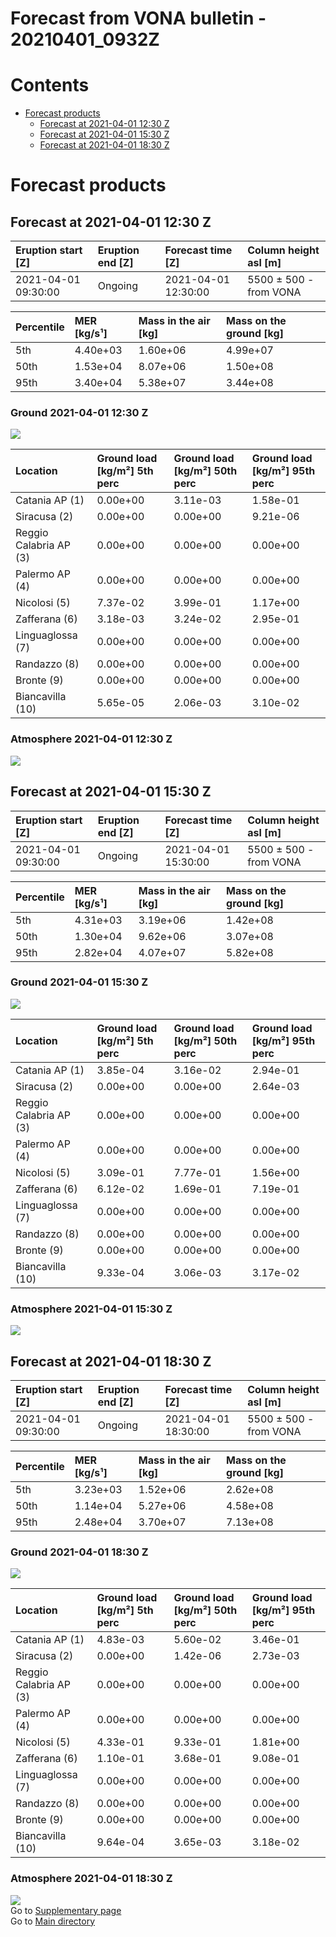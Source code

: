 
Forecast from VONA bulletin - 20210401_0932Z
============================================

Contents
========

* [Forecast products](#forecast-products)
	* [Forecast at 2021-04-01 12:30 Z](#forecast-at-2021-04-01-1230-z)
	* [Forecast at 2021-04-01 15:30 Z](#forecast-at-2021-04-01-1530-z)
	* [Forecast at 2021-04-01 18:30 Z](#forecast-at-2021-04-01-1830-z)

# Forecast products

## Forecast at 2021-04-01 12:30 Z
  

|Eruption start [Z]|Eruption end [Z]|Forecast time [Z]|Column height asl [m]|
| :--- | :--- | :--- | :--- |
|2021-04-01 09:30:00|Ongoing|2021-04-01 12:30:00|5500 ± 500 - from VONA|
  
  

|Percentile|MER [kg/s¹]|Mass in the air [kg]|Mass on the ground [kg]|
| :--- | :--- | :--- | :--- |
|5th|4.40e+03|1.60e+06|4.99e+07|
|50th|1.53e+04|8.07e+06|1.50e+08|
|95th|3.40e+04|5.38e+07|3.44e+08|
  

### Ground 2021-04-01 12:30 Z
  
![](./figures/probability_grd_2021_04_01_1230_scenario_1.png)  
  
  
  
  
  
  
  
  
  

|Location|Ground load [kg/m²] 5th perc|Ground load [kg/m²] 50th perc|Ground load [kg/m²] 95th perc|
| :--- | :--- | :--- | :--- |
|Catania AP (1)|0.00e+00|3.11e-03|1.58e-01|
|Siracusa (2)|0.00e+00|0.00e+00|9.21e-06|
|Reggio Calabria AP (3)|0.00e+00|0.00e+00|0.00e+00|
|Palermo AP (4)|0.00e+00|0.00e+00|0.00e+00|
|Nicolosi (5)|7.37e-02|3.99e-01|1.17e+00|
|Zafferana (6)|3.18e-03|3.24e-02|2.95e-01|
|Linguaglossa (7)|0.00e+00|0.00e+00|0.00e+00|
|Randazzo (8)|0.00e+00|0.00e+00|0.00e+00|
|Bronte (9)|0.00e+00|0.00e+00|0.00e+00|
|Biancavilla (10)|5.65e-05|2.06e-03|3.10e-02|
  

### Atmosphere 2021-04-01 12:30 Z
  
![](./figures/probability_air_2021_04_01_1230_scenario_1_conclev_1.png)
## Forecast at 2021-04-01 15:30 Z
  

|Eruption start [Z]|Eruption end [Z]|Forecast time [Z]|Column height asl [m]|
| :--- | :--- | :--- | :--- |
|2021-04-01 09:30:00|Ongoing|2021-04-01 15:30:00|5500 ± 500 - from VONA|
  
  

|Percentile|MER [kg/s¹]|Mass in the air [kg]|Mass on the ground [kg]|
| :--- | :--- | :--- | :--- |
|5th|4.31e+03|3.19e+06|1.42e+08|
|50th|1.30e+04|9.62e+06|3.07e+08|
|95th|2.82e+04|4.07e+07|5.82e+08|
  

### Ground 2021-04-01 15:30 Z
  
![](./figures/probability_grd_2021_04_01_1530_scenario_1.png)  
  
  
  
  
  
  
  
  
  

|Location|Ground load [kg/m²] 5th perc|Ground load [kg/m²] 50th perc|Ground load [kg/m²] 95th perc|
| :--- | :--- | :--- | :--- |
|Catania AP (1)|3.85e-04|3.16e-02|2.94e-01|
|Siracusa (2)|0.00e+00|0.00e+00|2.64e-03|
|Reggio Calabria AP (3)|0.00e+00|0.00e+00|0.00e+00|
|Palermo AP (4)|0.00e+00|0.00e+00|0.00e+00|
|Nicolosi (5)|3.09e-01|7.77e-01|1.56e+00|
|Zafferana (6)|6.12e-02|1.69e-01|7.19e-01|
|Linguaglossa (7)|0.00e+00|0.00e+00|0.00e+00|
|Randazzo (8)|0.00e+00|0.00e+00|0.00e+00|
|Bronte (9)|0.00e+00|0.00e+00|0.00e+00|
|Biancavilla (10)|9.33e-04|3.06e-03|3.17e-02|
  

### Atmosphere 2021-04-01 15:30 Z
  
![](./figures/probability_air_2021_04_01_1530_scenario_1_conclev_1.png)
## Forecast at 2021-04-01 18:30 Z
  

|Eruption start [Z]|Eruption end [Z]|Forecast time [Z]|Column height asl [m]|
| :--- | :--- | :--- | :--- |
|2021-04-01 09:30:00|Ongoing|2021-04-01 18:30:00|5500 ± 500 - from VONA|
  
  

|Percentile|MER [kg/s¹]|Mass in the air [kg]|Mass on the ground [kg]|
| :--- | :--- | :--- | :--- |
|5th|3.23e+03|1.52e+06|2.62e+08|
|50th|1.14e+04|5.27e+06|4.58e+08|
|95th|2.48e+04|3.70e+07|7.13e+08|
  

### Ground 2021-04-01 18:30 Z
  
![](./figures/probability_grd_2021_04_01_1830_scenario_1.png)  
  
  
  
  
  
  
  
  
  

|Location|Ground load [kg/m²] 5th perc|Ground load [kg/m²] 50th perc|Ground load [kg/m²] 95th perc|
| :--- | :--- | :--- | :--- |
|Catania AP (1)|4.83e-03|5.60e-02|3.46e-01|
|Siracusa (2)|0.00e+00|1.42e-06|2.73e-03|
|Reggio Calabria AP (3)|0.00e+00|0.00e+00|0.00e+00|
|Palermo AP (4)|0.00e+00|0.00e+00|0.00e+00|
|Nicolosi (5)|4.33e-01|9.33e-01|1.81e+00|
|Zafferana (6)|1.10e-01|3.68e-01|9.08e-01|
|Linguaglossa (7)|0.00e+00|0.00e+00|0.00e+00|
|Randazzo (8)|0.00e+00|0.00e+00|0.00e+00|
|Bronte (9)|0.00e+00|0.00e+00|0.00e+00|
|Biancavilla (10)|9.64e-04|3.65e-03|3.18e-02|
  

### Atmosphere 2021-04-01 18:30 Z
  
![](./figures/probability_air_2021_04_01_1830_scenario_1_conclev_1.png)  
Go to [Supplementary page](Supplementary_page.md)  
Go to [Main directory](https://github.com/federicapardini/Real_time_ash_forecast)